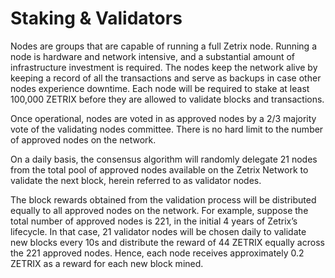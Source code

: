# Staking & Validators

Nodes are groups that are capable of running a full Zetrix node. Running a node is hardware and network intensive, and a substantial amount of infrastructure investment is required. The nodes keep the network alive by keeping a record of all the transactions and serve as backups in case other nodes experience downtime. Each node will be required to stake at least 100,000 ZETRIX before they are allowed to validate blocks and transactions.

Once operational, nodes are voted in as approved nodes by a 2/3 majority vote of the validating nodes committee. There is no hard limit to the number of approved nodes on the network.

On a daily basis, the consensus algorithm will randomly delegate 21 nodes from the total pool of approved nodes available on the Zetrix Network to validate the next block, herein referred to as validator nodes.&#x20;

The block rewards obtained from the validation process will be distributed equally to all approved nodes on the network. For example, suppose the total number of approved nodes is 221, in the initial 4 years of Zetrix’s lifecycle. In that case, 21 validator nodes will be chosen daily to validate new blocks every 10s and distribute the reward of 44 ZETRIX equally across the 221 approved nodes. Hence, each node receives approximately 0.2 ZETRIX as a reward for each new block mined.
